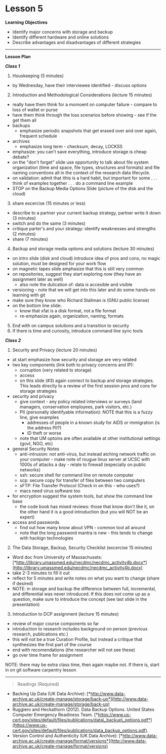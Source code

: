 Lesson 5
========

**Learning Objectives**
  - Identify major concerns with storage and backup
  - Identify different hardware and online solutions
  - Describe advantages and disadvantages of different strategies

---

**Lesson Plan**
  
*__Class 1__*  

1. Houskeeping (5 minutes)
  - by Wednesday, have their interviewee identified - discuss options
2. Introduction and Methodological Considerations (lecture 15 minutes)
  - really have them think for a momoent on computer failure - compare to loss of wallet or purse
  - have them think through the loss scenarios before showing - see if the get them all
  - backups
    - emphasize periodic snapshots that get erased over and over again, frequent schedule
  - archives
    - emphasize long term - checksum, decay, LOCKSS
  - emphasize: you can't save everything, introduce storage is cheap debate?
  - on the "don't forget" slide use opportunity to talk about file system organization (time and space, file types, structures and formats) and file naming conventions all in the context of the research data lifecycle.
  - on validation: admit that ithis is a hard habit, but important for some . . . think of examples together  . . . do a command line example
  - STOP on the Backup Media Options Slide (picture of the disk and the cloud)
3. share excercise (15 minutes or less)
  - describe to a partner your current backup strategy, partner write it down (3 minutes)
  - switch and do the same (3 minutes)
  - critique parter's and your strategy: identify weaknesses and strengths (2 minutes)
  - share (7 minutes)
4. Backup and storage media options and solutions (lecture 30 minutes)
  - on intro slide (disk and cloud) introduce idea of pros and cons, no magic solution, must be designed for your work flow
  - on magnetic tapes slide amphasize that this is still very common
  - on repositories, suggest they start exploring now (they have an assignment later as well)
    - also note the dulication of: data is accesible and visible
  - versioning - note that we will get into this later and do some hands-on learning with git
  - make sure they know who Richard Stallman is (GNU public license)
  - on the bottom line slide:
    - know that xfat is a disk format, not a file format
    - re-emphasize again, organization, naming, formats
5. End with on campus solutions and a transition to security
6. If there is time and curiosity, introduce command line sync tools

*__Class 2__*  

1. Security and Privacy (lecture 20 minutes)
  - at start emphasize how security and storage are very related
  - two key components (link both to privacy concerns and IP):
    - corruption (very related to storage)
    - access
    - on this slide (#3) again connect to backup and storage strategies. This leads directly to a review of the first session pros and cons for storage strategies
  - security and privacy
    - give context - any policy related interviews or surveys (land managers, conservation employees, park visitors, etc.)
    - PII (personally identifyable information): NOTE that this is a fuzzy line, give examples
      - addresses of people in a known study for AIDS or immigration (is the address PII?)
      - ID theft or worse
    - note that UM optoins are often available at other institutional settings (govt, NGO, etc)
  - general Security Notes
    - anti-intrusion: not anti-virus, but instead atching network traffic on your computer - make note of rougue linux server at UCSC with 1000s of attacks a day - relate to firewall (especially on public networks)
    - ssh: secure shell for command line on remote computer
    - scp: secure copy for transfer of files between two computers
    - sFTP: File Transfer Protocol (Check in on this - who uses?)
    - macs need virus software too
  - for encryption suggest the system tools, but show the command line base
    - the code book has mixed reviews: those that know don't like it, on the other hand it is a good introduction (but you will NOT be an expert)
  - access and passwords
    - find out how many know about VPN - common tool all around
    - note that the long password mantra is new - this tends to change with hackign technologies
2. The Data Storage, Backup, Security Checklist (excercise 15 minutes)
  - Word doc from University of Massachusets: [*http://library.umassmed.edu/necdmc/necdmc_activity4b.docx*](http://library.umassmed.edu/necdmc/necdmc_activity4b.docx)
  - take 2-3 minutes to fill it out
  - reflect for 5 minutes and write notes on what you want to change (share if desired)
  - NOTE: in storage and backup the difference between full, incremental, and differential was never introduced. If this does not come up as a question, make sure to introduce the concept (see last slide in the presentation)
3. Introduction to DCP assignment (lecture 15 minutes)
  - review of major course components so far
  - introduction to research includes background on person (previous research, publications etc.)
  - this will not be a true Curation Profile, but instead a critique that synthesizes the first part of the course
  - end with recomendations (the researcher will not see these)
  - go over time frame for assignment

NOTE: there may be extra class time, then again maybe not. If there is, start in on git software carpentry lesson
  
---

> Readings (Required)

  - Backing Up Data (UK Data Archive): [*http://www.data-archive.ac.uk/create-manage/storage/back-up*](http://www.data-archive.ac.uk/create-manage/storage/back-up)
  - Ruggiero and Heckathorn (2012). Data Backup Options. United States Computer Emergency Readiness Team. [*https://www.us-cert.gov/sites/default/files/publications/data\_backup\_options.pdf*](https://www.us-cert.gov/sites/default/files/publications/data_backup_options.pdf).
  - Version Control and Authenticity (UK Data Archive): [*http://www.data-archive.ac.uk/create-manage/format/versions*](http://www.data-archive.ac.uk/create-manage/format/versions)
